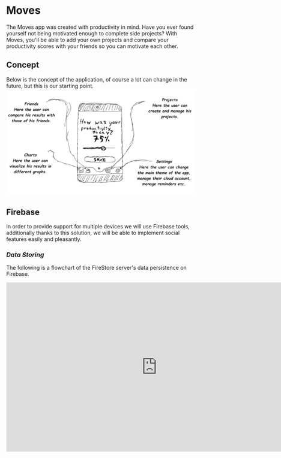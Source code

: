 # **Moves**

The Moves app was created with productivity in mind. Have you ever found yourself not being motivated enough to complete side projects? With Moves, you'll be able to add your own projects and compare your productivity scores with your friends so you can motivate each other.

## Concept
Below is the concept of the application, of course a lot can change in the future, but this is our starting point.
![Concept-art](./github/img/moves_concept.png)

## Firebase
In order to provide support for multiple devices we will use Firebase tools, additionally thanks to this solution, we will be able to implement social features easily and pleasantly. 
### *Data Storing*
The following is a flowchart of the FireStore server's data persistence on Firebase.
<iframe style="border: 1px solid rgba(0, 0, 0, 0.1);" width="800" height="450" src="https://www.figma.com/embed?embed_host=share&url=https%3A%2F%2Fwww.figma.com%2Ffile%2FAJbUUZuPRJXrdWhyjBrRVc%2FMoves%3Fnode-id%3D0%253A1" allowfullscreen></iframe>



